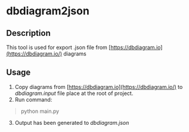# dbdiagram2json
## Description
This tool is used for export .json file from [https://dbdiagram.io](https://dbdiagram.io/) diagrams 
## Usage

 1. Copy diagrams from [https://dbdiagram.io](https://dbdiagram.io/) to *dbdiagram.input* file place at the root of project.
 2.  Run command:
   > python main.py
 3. Output has been generated to *dbdiagram.json*
